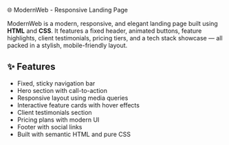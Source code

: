 🌐 ModernWeb - Responsive Landing Page

ModernWeb is a modern, responsive, and elegant landing page built using **HTML** and **CSS**. It features a fixed header, animated buttons, feature highlights, client testimonials, pricing tiers, and a tech stack showcase — all packed in a stylish, mobile-friendly layout.

## ✨ Features

- Fixed, sticky navigation bar
- Hero section with call-to-action
- Responsive layout using media queries
- Interactive feature cards with hover effects
- Client testimonials section
- Pricing plans with modern UI
- Footer with social links
- Built with semantic HTML and pure CSS
